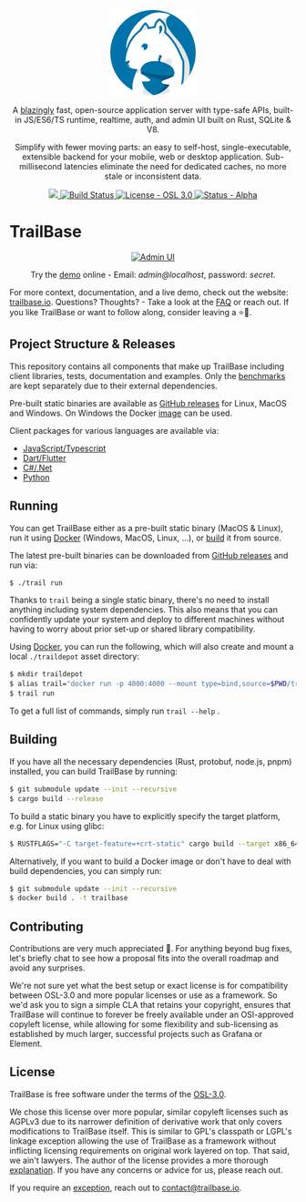 <p align="center">
  <a href="https://trailbase.io" target="_blank">
    <picture>
      <img alt="TrailBase logo" width="150" src="assets/logo.svg" />
    </picture>
  </a>
</p>

<p align="center">
  A <a href="https://trailbase.io/reference/benchmarks/">blazingly</a> fast,
  open-source application server with type-safe APIs, built-in JS/ES6/TS
  runtime, realtime, auth, and admin UI built on Rust, SQLite & V8.
<p>

<p align="center">
  Simplify with fewer moving parts: an easy to self-host, single-executable,
  extensible backend for your mobile, web or desktop application.
  Sub-millisecond latencies eliminate the need for dedicated caches, no more
  stale or inconsistent data.
<p>

<p align="center">
  <a href="https://github.com/trailbaseio/trailbase/stargazers/">
    <img src="https://img.shields.io/github/stars/trailbaseio/trailbase?style=social&label=Star" />
  </a>
  <a href="https://github.com/trailbaseio/trailbase/actions?query=branch%3Amain">
    <img src="https://github.com/trailbaseio/trailbase/actions/workflows/test.yml/badge.svg?branch=main" alt="Build Status">
  </a>
  <a href="https://github.com/trailbaseio/trailbase/blob/main/LICENSE">
    <img src="https://img.shields.io/badge/license-OSL_3.0-blue" alt="License - OSL 3.0">
  </a>
  <a href="https://trailbase.io/reference/roadmap/">
    <img src="https://img.shields.io/badge/status-alpha-orange" alt="Status - Alpha">
  </a>
</p>

# TrailBase

<p align="center">
  <a href="https://demo.trailbase.io/_/admin" target="_blank">
    <picture>
      <img alt="Admin UI" width="512" src="assets/screenshot.webp" />
    </picture>
  </a>
</p>

<p align="center">
  Try the <a href="https://demo.trailbase.io/_/admin" target="_blank">demo</a> online - Email: <em>admin@localhost</em>, password: <em>secret</em>.
</p>

For more context, documentation, and a live demo, check out the website:
[trailbase.io](https://trailbase.io).
Questions? Thoughts? - Take a look at the
[FAQ](https://trailbase.io/reference/faq/) or reach out.
If you like TrailBase or want to follow along, consider leaving a ⭐🙏.

## Project Structure & Releases

This repository contains all components that make up TrailBase including client
libraries, tests, documentation and examples.
Only the [benchmarks](https://github.com/trailbaseio/trailbase-benchmark) are
kept separately due to their external dependencies.

Pre-built static binaries are available as
[GitHub releases](https://github.com/trailbaseio/trailbase/releases/) for
Linux, MacOS and Windows.
On Windows the Docker [image](https://hub.docker.com/r/trailbase/trailbase) can
be used.

Client packages for various languages are available via:

- [JavaScript/Typescript](https://www.npmjs.com/package/trailbase)
- [Dart/Flutter](https://pub.dev/packages/trailbase)
- [C#/.Net](https://www.nuget.org/packages/TrailBase/)
- [Python](https://pypi.org/project/trailbase/)

## Running

You can get TrailBase either as a pre-built static binary (MacOS &
Linux), run it using [Docker](https://hub.docker.com/r/trailbase/trailbase)
(Windows, MacOS, Linux, ...), or [build](#building) it from source.

The latest pre-built binaries can be downloaded from [GitHub
releases](https://github.com/trailbaseio/trailbase/releases/) and run via:

```bash
$ ./trail run
```

Thanks to `trail` being a single static binary, there's no need to install
anything including system dependencies.
This also means that you can confidently update your system and deploy to
different machines without having to worry about prior set-up or shared
library compatibility.

Using [Docker](https://hub.docker.com/r/trailbase/trailbase), you can run the
following, which will also create and mount a local `./traildepot` asset
directory:

```bash
$ mkdir traildepot
$ alias trail="docker run -p 4000:4000 --mount type=bind,source=$PWD/traildepot,target=/app/traildepot trailbase/trailbase /app/trail"
$ trail run
```

To get a full list of commands, simply run `trail --help` .

## Building

If you have all the necessary dependencies (Rust, protobuf, node.js, pnpm)
installed, you can build TrailBase by running:

```bash
$ git submodule update --init --recursive
$ cargo build --release
```

To build a static binary you have to explicitly specify the target platform,
e.g. for Linux using glibc:

```bash
$ RUSTFLAGS="-C target-feature=+crt-static" cargo build --target x86_64-unknown-linux-gnu --release
```

Alternatively, if you want to build a Docker image or don't have to deal with
build dependencies, you can simply run:

```bash
$ git submodule update --init --recursive
$ docker build . -t trailbase
```

## Contributing

Contributions are very much appreciated 🙏. For anything beyond bug fixes,
let's briefly chat to see how a proposal fits into the overall roadmap and
avoid any surprises.

We're not sure yet what the best setup or exact license is for compatibility
between OSL-3.0 and more popular licenses or use as a framework.
So we'd ask you to sign a simple CLA that retains your copyright, ensures that
TrailBase will continue to forever be freely available under an OSI-approved
copyleft license, while allowing for some flexibility and sub-licensing as
established by much larger, successful projects such as Grafana or Element.

## License

TrailBase is free software under the terms of the [OSL-3.0](LICENSE).

We chose this license over more popular, similar copyleft licenses such as
AGPLv3 due to its narrower definition of derivative work that only covers
modifications to TrailBase itself. This is similar to GPL's classpath or LGPL's
linkage exception allowing the use of TrailBase as a framework without
inflicting licensing requirements on original work layered on top.
That said, we ain't lawyers. The author of the license provides a more thorough
[explanation](https://rosenlaw.com/OSL3.0-explained.htm). If you have any
concerns or advice for us, please reach out.

If you require an
[exception](https://www.gnu.org/philosophy/selling-exceptions.html), reach out
to contact@trailbase.io.
